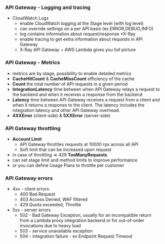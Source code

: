 ### API Gateway - Logging and tracing
* CloudWatch Logs
    * enable CloudWatch logging at the Stage level (with log level)
    * can override settings on a per API basis (ex.ERROR,DEBUG,INFO)
    * log contains information about request/response
*X-Ray
    * enable tracing to get extra information about requests in API Gateway
    * X-Ray API Gateway + AWS Lambda gives you full picture
   
### API Gateway - Metrics
* metrics are by stage, possibility to enable detailed metrics
* **CacheHitCount** & **CacheMissCount** efficiency of the cache
* **Count** the total number of API requests in a given period
* **IntegrationLatency** time between when API Gateway relays a request to the backend and when it receives a response from the backend
* **Latency** time between API Gateway receives a request from a client and when it returns a response to the client. The latency includes the integration latency and other API Gateway overhead.
* **4XXError** (client-side) & **5XXError** (server-side)

### API Gateway throttling
*  **Account Limit**
    * API Gateway throttles requests at 10000 rps across all API
    * Soft limit that can be increased upon request
* in case of throttling => 429 **TooManyRequests**
* can set stage limit and method limits to improve performance
* or you can define Usage Plans to throttle per customer

### API Gateway errors
* 4xx - client errors
    * 400 Bad Request
    * 403 Access Denied, WAF filtered
    * 429 Quota exceeded, Throttle
* 5xx - server errors
    * 502 - Bad Gateway Exception, usually for an incompatible return from a Lambda proxy integration backend or for out-of-order invocations due to heavy load
    * 503 - service unavailable exception
    * 504 - integration failure - ex Endpoint Request Timeout
    
 